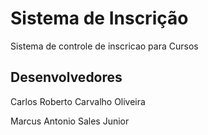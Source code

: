 Sistema de Inscrição
==================

Sistema de controle de inscricao para Cursos



Desenvolvedores
----------------
Carlos Roberto Carvalho Oliveira

Marcus Antonio Sales Junior
